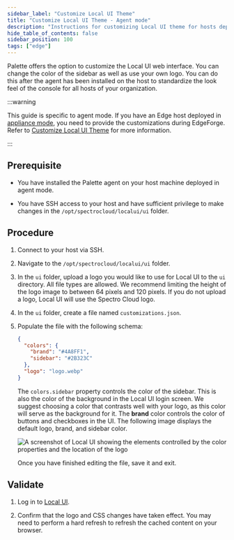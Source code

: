 ```yaml
---
sidebar_label: "Customize Local UI Theme"
title: "Customize Local UI Theme - Agent mode"
description: "Instructions for customizing Local UI theme for hosts deployed in agent mode."
hide_table_of_contents: false
sidebar_position: 100
tags: ["edge"]
---
```


Palette offers the option to customize the Local UI web interface. You can change the color of the sidebar as well as
use your own logo. You can do this after the agent has been installed on the host to standardize the look feel of the
console for all hosts of your organization.

:::warning

This guide is specific to agent mode. If you have an Edge host deployed in
[appliance mode](../../appliance-mode/appliance-mode.md), you need to provide the customizations during EdgeForge. Refer
to [Customize Local UI Theme](../../../clusters/edge/local-ui/host-management/theming.md) for more information.

:::

## Prerequisite

- You have installed the Palette agent on your host machine deployed in agent mode.

- You have SSH access to your host and have sufficient privilege to make changes in the `/opt/spectrocloud/localui/ui`
  folder.

## Procedure

1. Connect to your host via SSH.

2. Navigate to the `/opt/spectrocloud/localui/ui` folder.

3. In the `ui` folder, upload a logo you would like to use for Local UI to the `ui` directory. All file types are
   allowed. We recommend limiting the height of the logo image to between 64 pixels and 120 pixels. If you do not upload
   a logo, Local UI will use the Spectro Cloud logo.

4. In the `ui` folder, create a file named `customizations.json`.

5. Populate the file with the following schema:

   ```json
   {
     "colors": {
       "brand": "#4A8FF1",
       "sidebar": "#2B323C"
     },
     "logo": "logo.webp"
   }
   ```

   The `colors.sidebar` property controls the color of the sidebar. This is also the color of the background in the
   Local UI login screen. We suggest choosing a color that contrasts well with your logo, as this color will serve as
   the background for it. The **brand** color controls the color of buttons and checkboxes in the UI. The following
   image displays the default logo, brand, and sidebar color.

   ![A screenshot of Local UI showing the elements controlled by the color properties and the location of the logo](/cluster_edge_emc_theming.webp)

   Once you have finished editing the file, save it and exit.

## Validate

1. Log in to [Local UI](../../../clusters/edge/local-ui/host-management/access-console.md).

2. Confirm that the logo and CSS changes have taken effect. You may need to perform a hard refresh to refresh the cached
   content on your browser.
